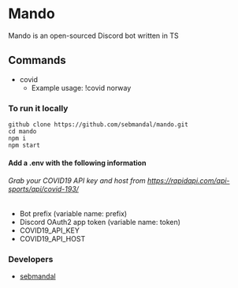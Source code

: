 # Mando

Mando is an open-sourced Discord bot written in TS

## Commands

- covid
  - Example usage: !covid norway

### To run it locally

```
github clone https://github.com/sebmandal/mando.git
cd mando
npm i
npm start
```

#### Add a .env with the following information

###### Grab your COVID19 API key and host from https://rapidapi.com/api-sports/api/covid-193/

- Bot prefix (variable name: prefix)
- Discord OAuth2 app token (variable name: token)
- COVID19_API_KEY
- COVID19_API_HOST

### Developers

- [sebmandal](https://github.com/sebmandal)

